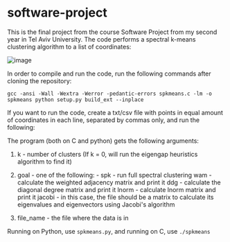 # software-project
This is the final project from the course Software Project from my second year in Tel Aviv University.
The code performs a spectral k-means clustering algorithm to a list of coordinates:

![image](https://user-images.githubusercontent.com/92382447/193449484-0e5e4386-8e0b-4dc0-a159-4858f53e4ba6.png)

In order to compile and run the code, run the following commands after cloning the repository:

`gcc -ansi -Wall -Wextra -Werror -pedantic-errors spkmeans.c -lm -o spkmeans
python setup.py build_ext --inplace`

If you want to run the code, create a txt/csv file with points in equal amount of coordinates in each line, separated by commas only, and run the following: 

The program (both on C and python) gets the following arguments:

1. k - number of clusters (If k = 0, will run the eigengap heuristics algorithm to find it)
2. goal - one of the following:
          - spk - run full spectral clustering
       wam - calculate the weighted adjacency matrix and print it
       ddg - calculate the diagonal degree matrix and print it
       lnorm - calculate lnorm matrix and print it
       jacobi - in this case, the file should be a matrix to calculate its eigenvalues and eigenvectors using Jacobi's algorithm
  
3. file_name - the file where the data is in

Running on Python, use `spkmeans.py`, and running on C, use `./spkmeans`
